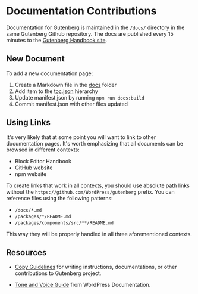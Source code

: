 # Documentation Contributions

Documentation for Gutenberg is maintained in the `/docs/` directory in the same Gutenberg Github repository. The docs are published every 15 minutes to the [Gutenberg Handbook site](https://wordpress.org/gutenberg/handbook/).

## New Document

To add a new documentation page:

1. Create a Markdown file in the [docs](https://github.com/WordPress/gutenberg/tree/master/docs) folder
2. Add item to the [toc.json](https://github.com/WordPress/gutenberg/blob/master/docs/toc.json) hierarchy
3. Update manifest.json by running `npm run docs:build`
4. Commit manifest.json with other files updated

## Using Links

It's very likely that at some point you will want to link to other documentation pages. It's worth emphasizing that all documents can be browsed in different contexts:

- Block Editor Handbook
- GitHub website
- npm website

To create links that work in all contexts, you should use absolute path links without the `https://github.com/WordPress/gutenberg` prefix. You can reference files using the following patterns:

- `/docs/*.md`
- `/packages/*/README.md`
- `/packages/components/src/**/README.md`

This way they will be properly handled in all three aforementioned contexts.

## Resources

* [Copy Guidelines](/docs/contributors/copy-guide.md) for writing instructions, documentations, or other contributions to Gutenberg project.

* [Tone and Voice Guide](https://make.wordpress.org/docs/handbook/documentation-team-handbook/tone-and-voice-guide/) from WordPress Documentation.

